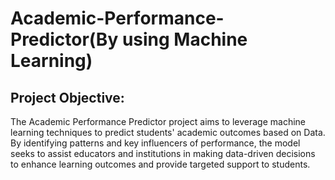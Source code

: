 # Academic-Performance-Predictor(By using Machine Learning)
## Project Objective:
The Academic Performance Predictor project aims to leverage machine learning techniques to predict students' academic outcomes based on Data. By identifying patterns and key influencers of performance, the model seeks to assist educators and institutions in making data-driven decisions to enhance learning outcomes and provide targeted support to students.
